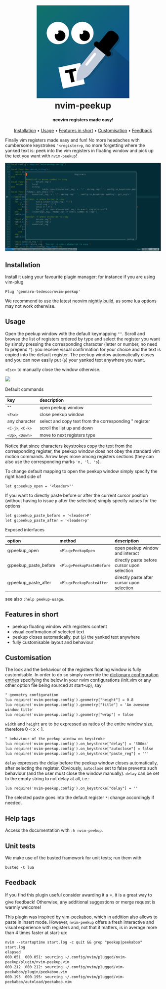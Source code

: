 <h1 align="center">
  <br>
  <img width="300" height="300" src="img/logo.png">
  <br>
  nvim-peekup
  <br>
</h1>

<h4 align="center">neovim registers made easy!</h4>

<p align="center">
  <a href="#Installation">Installation</a> •
  <a href="#Usage">Usage</a> •
  <a href="#Features-in-short">Features in short</a> •
  <a href="#Customisation">Customisation</a> •
  <a href="#Feedback">Feedback</a>
</p>

Finally vim registers made easy and fun! No more headaches with cumbersome keystrokes `"<register>p`, no more forgetting where the yanked text is: peek into the vim registers in floating window and pick up the text you want with `nvim-peekup`!

![](img/screenshot.png)

## Installation
Install it using your favourite plugin manager; for instance if you are using vim-plug
```
Plug 'gennaro-tedesco/nvim-peekup'
```
We recommend to use the latest neovim [nightly build](https://github.com/neovim/neovim/releases/tag/nightly), as some lua options may not work otherwise.

## Usage
Open the peekup window with the default keymapping `""`. Scroll and browse the list of registers ordered by type and select the register you want by simply pressing the corresponding character (letter or number, no need to prepend `"`): you receive visual confirmation for your choice and the text is copied into the default register. The peekup window automatically closes and you can now easily put (`p`) your yanked text anywhere you want.

`<Esc>` to manually close the window otherwise.

![](img/demo.gif)

Default commands

| key             | description
|:--------------- |:-------------
|""               | open peekup window
|`<Esc>`          | close peekup window
|any character    | select and copy text from the corresponding " register
|`<C-j>`, `<C-k>` | scroll the list up and down
|`<Up>`, `<Down>` | move to next registers type

Notice that since characters keystrokes copy the text from the corresponding register, the peekup window does not obey the standard vim motion commands. Arrow keys move among registers sections (they can also use the corresponding marks `'n, 'l, 's`).

To change default mapping to open the peekup window simply specify the right hand side of
```
let g:peekup_open = '<leader>"'
```
If you want to directly paste before or after the current cursor position (without having to issue `p` after the selection) simply specify values for the options
```
let g:peekup_paste_before = '<leader>P'
let g:peekup_paste_after = '<leader>p'
```

Exposed interfaces

| option                   | method                       | description
|:------------------------ |:---------------------------- |:----------------
|g:peekup\_open            | `<Plug>PeekupOpen`           | open peekup window and interact
|g:peekup\_paste\_before   | `<Plug>PeekupPasteBefore`    | directly paste before cursor upon selection
|g:peekup\_paste\_after    | `<Plug>PeekupPasteAfter`     | directly paste after cursor upon selection

see also `:help peekup-usage`.

## Features in short
- peekup floating window with registers content
- visual confirmation of selected text
- peekup closes automatically, put (`p`) the yanked text anywhere
- fully customisable layout and behaviour

## Customisation
The look and the behaviour of the registers floating window is fully customisable. In order to do so simply override the [dictionary configuration entries](https://github.com/gennaro-tedesco/nvim-peekup/blob/master/lua/nvim-peekup/config.lua) specifying the below in your nvim configurations (init.vim or any other option file being sourced at start-up), say
```
" geometry configuration
lua require('nvim-peekup.config').geometry["height"] = 0.8
lua require('nvim-peekup.config').geometry["title"] = 'An awesome window title'
lua require('nvim-peekup.config').geometry["wrap"] = false
```
`width` and `height` are to be expressed as ratios of the entire window size, therefore 0 < x < 1.
```
" behaviour of the peekup window on keystroke
lua require('nvim-peekup.config').on_keystroke["delay"] = '300ms'
lua require('nvim-peekup.config').on_keystroke["autoclose"] = false
lua require('nvim-peekup.config').on_keystroke["paste_reg"] = '"'
```
`delay` expresses the delay before the peekup window closes automatically, after selecting the register. Obviously, `autoclose` set to false prevents such behaviour (and the user must close the window manually).
`delay` can be set to the empty string to not delay at all, i.e.:
```
lua require('nvim-peekup.config').on_keystroke["delay"] = ''
```

The selected paste goes into the default register `*`: change accordingly if needed.


## Help tags
Access the documentation with `:h nvim-peekup`.

## Unit tests
We make use of the busted framework for unit tests; run them with
```
busted -C lua
```

## Feedback
If you find this plugin useful consider awarding it a ⭐, it is a great way to give feedback! Otherwise, any additional suggestions or merge request is warmly welcome!

This plugin was inspired by [vim-peekaboo](https://github.com/junegunn/vim-peekaboo), which in addition also allows to paste in insert mode. However, `nvim-peekup` offers a fresh interactive and visual experience with registers and, not that it matters, is in average  more than 4 times faster at start-up:
```
nvim --startuptime start.log -c quit && grep "peekup|peekaboo" start.log
elapsed
000.051  000.051: sourcing ~/.config/nvim/plugged/nvim-peekup/plugin/nvim-peekup.vim
000.212  000.212: sourcing ~/.config/nvim/plugged/vim-peekaboo/plugin/peekaboo.vim
000.195  000.195: sourcing ~/.config/nvim/plugged/vim-peekaboo/autoload/peekaboo.vim
```
